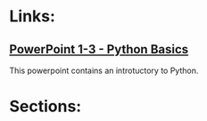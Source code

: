 # Links:

## [PowerPoint 1-3 - Python Basics](https://github.com/jlursenbach/CSUF-CPSC-223P-PYTHON-BASICS--NOTES/blob/main/data/CPSC%20223P%20PT1-3.pdf)

This powerpoint contains an introtuctory to Python. 

# Sections:

